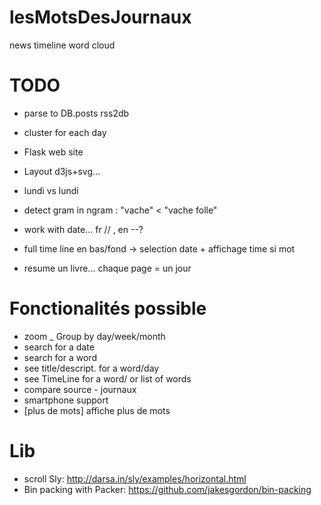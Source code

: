 # lesMotsDesJournaux
news timeline word cloud




TODO
=====
* parse to DB.posts   rss2db
* cluster for each day
* Flask web site
* Layout d3js+svg...
* lundi vs lundi
* detect gram in ngram : "vache" < "vache folle"
* work with date... fr //  , en --?
* full time line en bas/fond -> selection date + affichage time si mot


* resume un livre... chaque page = un jour

Fonctionalités possible
=======================
* zoom _ Group by day/week/month
* search for a date
* search for a word
* see title/descript. for a word/day
* see TimeLine for a word/ or list of words
* compare source - journaux
* smartphone support
* [plus de mots] affiche plus de mots

Lib
===
* scroll Sly: http://darsa.in/sly/examples/horizontal.html
* Bin packing with Packer: https://github.com/jakesgordon/bin-packing
